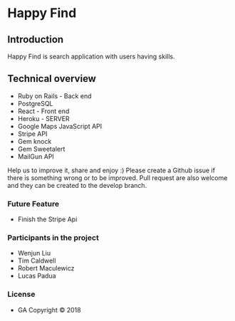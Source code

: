 # Happy Find
## Introduction

Happy Find is search application with users having skills.

## Technical overview

- Ruby on Rails - Back end
- PostgreSQL
- React - Front end
- Heroku - SERVER
- Google Maps JavaScript API
- Stripe API
- Gem knock
- Gem Sweetalert
- MailGun API

Help us to improve it, share and enjoy :) Please create a Github issue if there is something wrong or to be improved. Pull request are also welcome and they can be created to the develop branch.

### Future Feature

- Finish the Stripe Api


### Participants in the project

- Wenjun Liu
- Tim Caldwell
- Robert Maculewicz
- Lucas Padua

### License
- GA Copyright © 2018
